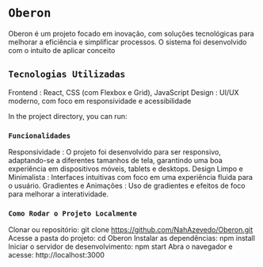 # `Oberon`
Oberon é um projeto focado em inovação, com soluções tecnológicas para melhorar a eficiência e simplificar processos. O sistema foi desenvolvido com o intuito de aplicar conceito

## `Tecnologias Utilizadas`
Frontend : React, CSS (com Flexbox e Grid), JavaScript
Design : UI/UX moderno, com foco em responsividade e acessibilidade

In the project directory, you can run:

### `Funcionalidades`

Responsividade : O projeto foi desenvolvido para ser responsivo, adaptando-se a diferentes tamanhos de tela, garantindo uma boa experiência em dispositivos móveis, tablets e desktops.
Design Limpo e Minimalista : Interfaces intuitivas com foco em uma experiência fluida para o usuário.
Gradientes e Animações : Uso de gradientes e efeitos de foco para melhorar a interatividade.
### `Como Rodar o Projeto Localmente`

Clonar ou repositório:
git clone https://github.com/NahAzevedo/Oberon.git
Acesse a pasta do projeto:
cd Oberon
Instalar as dependências:
npm install
Iniciar o servidor de desenvolvimento:
npm start
Abra o navegador e acesse:
http://localhost:3000

